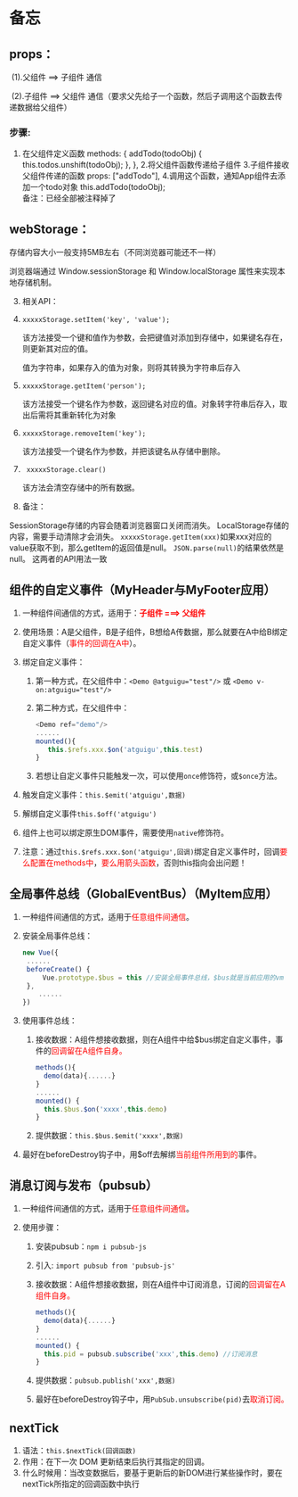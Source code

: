 # 备忘
## props：

​ (1).父组件 ==> 子组件 通信

​ (2).子组件 ==> 父组件 通信（要求父先给子一个函数，然后子调用这个函数去传递数据给父组件）
### 步骤:
   1. 在父组件定义函数
 methods: {
    addTodo(todoObj) {
      this.todos.unshift(todoObj);
    },
  },
   2.将父组件函数传递给子组件 
        <MyHeader :addTodo="addTodo"></MyHeader>
   3.子组件接收父组件传递的函数
  props: ["addTodo"],
   4.调用这个函数，通知App组件去添加一个todo对象
      this.addTodo(todoObj);      
  备注：已经全部被注释掉了
## webStorage：
存储内容大小一般支持5MB左右（不同浏览器可能还不一样）

浏览器端通过 Window.sessionStorage 和 Window.localStorage 属性来实现本地存储机制。

3. 相关API：

1. ```xxxxxStorage.setItem('key', 'value');```

    该方法接受一个键和值作为参数，会把键值对添加到存储中，如果键名存在，则更新其对应的值。
    
    值为字符串，如果存入的值为对象，则将其转换为字符串后存入

2. ```xxxxxStorage.getItem('person');```

   该方法接受一个键名作为参数，返回键名对应的值。对象转字符串后存入，取出后需将其重新转化为对象

3. ```xxxxxStorage.removeItem('key');```

   该方法接受一个键名作为参数，并把该键名从存储中删除。

4. ``` xxxxxStorage.clear()```

   该方法会清空存储中的所有数据。
4. 备注：

 SessionStorage存储的内容会随着浏览器窗口关闭而消失。
LocalStorage存储的内容，需要手动清除才会消失。
 ```xxxxxStorage.getItem(xxx)```如果xxx对应的value获取不到，那么getItem的返回值是null。
 ```JSON.parse(null)```的结果依然是null。
这两者的API用法一致
 ## 组件的自定义事件（MyHeader与MyFooter应用）

1. 一种组件间通信的方式，适用于：<strong style="color:red">子组件 ===> 父组件</strong>

2. 使用场景：A是父组件，B是子组件，B想给A传数据，那么就要在A中给B绑定自定义事件（<span style="color:red">事件的回调在A中</span>）。

3. 绑定自定义事件：

    1. 第一种方式，在父组件中：```<Demo @atguigu="test"/>```  或 ```<Demo v-on:atguigu="test"/>```

    2. 第二种方式，在父组件中：

        ```js
        <Demo ref="demo"/>
        ......
        mounted(){
           this.$refs.xxx.$on('atguigu',this.test)
        }
        ```

    3. 若想让自定义事件只能触发一次，可以使用```once```修饰符，或```$once```方法。

4. 触发自定义事件：```this.$emit('atguigu',数据)```		

5. 解绑自定义事件```this.$off('atguigu')```

6. 组件上也可以绑定原生DOM事件，需要使用```native```修饰符。

7. 注意：通过```this.$refs.xxx.$on('atguigu',回调)```绑定自定义事件时，回调<span style="color:red">要么配置在methods中</span>，<span style="color:red">要么用箭头函数</span>，否则this指向会出问题！

## 全局事件总线（GlobalEventBus）（MyItem应用）

1. 一种组件间通信的方式，适用于<span style="color:red">任意组件间通信</span>。

2. 安装全局事件总线：

   ```js
   new Vue({
   	......
   	beforeCreate() {
   		Vue.prototype.$bus = this //安装全局事件总线，$bus就是当前应用的vm
   	},
       ......
   }) 
   ```

3. 使用事件总线：

   1. 接收数据：A组件想接收数据，则在A组件中给$bus绑定自定义事件，事件的<span style="color:red">回调留在A组件自身。</span>

      ```js
      methods(){
        demo(data){......}
      }
      ......
      mounted() {
        this.$bus.$on('xxxx',this.demo)
      }
      ```

   2. 提供数据：```this.$bus.$emit('xxxx',数据)```

4. 最好在beforeDestroy钩子中，用$off去解绑<span style="color:red">当前组件所用到的</span>事件。

## 消息订阅与发布（pubsub）

1.   一种组件间通信的方式，适用于<span style="color:red">任意组件间通信</span>。

2. 使用步骤：

   1. 安装pubsub：```npm i pubsub-js```

   2. 引入: ```import pubsub from 'pubsub-js'```

   3. 接收数据：A组件想接收数据，则在A组件中订阅消息，订阅的<span style="color:red">回调留在A组件自身。</span>

      ```js
      methods(){
        demo(data){......}
      }
      ......
      mounted() {
        this.pid = pubsub.subscribe('xxx',this.demo) //订阅消息
      }
      ```

   4. 提供数据：```pubsub.publish('xxx',数据)```

   5. 最好在beforeDestroy钩子中，用```PubSub.unsubscribe(pid)```去<span style="color:red">取消订阅。</span>
## nextTick

1. 语法：```this.$nextTick(回调函数)```
2. 作用：在下一次 DOM 更新结束后执行其指定的回调。
3. 什么时候用：当改变数据后，要基于更新后的新DOM进行某些操作时，要在nextTick所指定的回调函数中执行